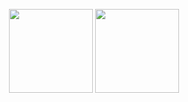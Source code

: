 <p align="center">
      <img height="150em" src="https://github-readme-stats.vercel.app/api?username=Marcsciaran&theme=blue-green&show_icons=true&count_private=true"/>
      <img height="150em" src="https://github-readme-stats-eight-theta.vercel.app/api/top-langs/?username=Marcsciaran&layout=compact&langs_count=8&theme=ocean_dark"/>
</p>
      
